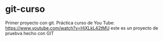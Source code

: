 # git-curso
Primer proyecto con git.
Práctica curso de You Tube: https://www.youtube.com/watch?v=HiXLkL42tMU
este es un proyecto de pruebva hecho con GIT
